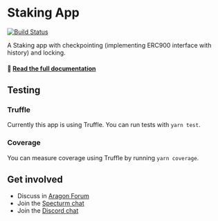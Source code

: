 # Staking App

[![Build Status](https://img.shields.io/travis/aragon/staking/master.svg?style=for-the-badge)](https://travis-ci.org/aragon/staking)

A Staking app with checkpointing (implementing ERC900 interface with history) and locking.

#### 📓 [Read the full documentation](/docs)

## Testing
### Truffle

Currently this app is using Truffle. You can run tests with `yarn test`.

### Coverage
You can measure coverage using Truffle by running `yarn coverage`.

## Get involved
- Discuss in [Aragon Forum](https://forum.aragon.org/)
- Join the [Specturm chat](https://spectrum.chat/aragon?tab=posts)
- Join the [Discord chat](https://discord.gg/CMuvVY)
